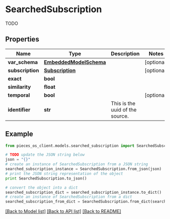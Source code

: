 # SearchedSubscription

TODO

## Properties
Name | Type | Description | Notes
------------ | ------------- | ------------- | -------------
**var_schema** | [**EmbeddedModelSchema**](EmbeddedModelSchema.md) |  | [optional] 
**subscription** | [**Subscription**](Subscription.md) |  | [optional] 
**exact** | **bool** |  | 
**similarity** | **float** |  | 
**temporal** | **bool** |  | [optional] 
**identifier** | **str** | This is the uuid of the source. | 

## Example

```python
from pieces_os_client.models.searched_subscription import SearchedSubscription

# TODO update the JSON string below
json = "{}"
# create an instance of SearchedSubscription from a JSON string
searched_subscription_instance = SearchedSubscription.from_json(json)
# print the JSON string representation of the object
print SearchedSubscription.to_json()

# convert the object into a dict
searched_subscription_dict = searched_subscription_instance.to_dict()
# create an instance of SearchedSubscription from a dict
searched_subscription_from_dict = SearchedSubscription.from_dict(searched_subscription_dict)
```
[[Back to Model list]](../README.md#documentation-for-models) [[Back to API list]](../README.md#documentation-for-api-endpoints) [[Back to README]](../README.md)


